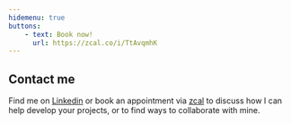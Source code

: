 ```yaml
---
hidemenu: true
buttons:
    - text: Book now!
      url: https://zcal.co/i/TtAvqmhK
---
```


## Contact me

Find me on [Linkedin](https://www.linkedin.com/in/felipefonseca/) or book an appointment via [zcal](https://zcal.co/i/TtAvqmhK) to discuss how I can help develop your projects, or to find ways to collaborate with mine.